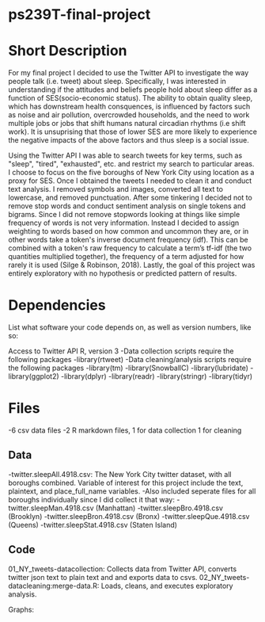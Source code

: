 # ps239T-final-project

# Short Description
For my final project I decided to use the Twitter API to investigate the way people talk (i.e. tweet) about sleep. Specifically, I was interested in understanding if the attitudes and beliefs people hold about sleep differ as a function of SES(socio-economic status). The ability to obtain quality sleep, which has downstream health consquences, is influenced by factors such as noise and air pollution, overcrowded households, and the need to work multiple jobs or jobs that shift humans natural circadian rhythms (i.e shift work). It is unsuprising that those of lower SES are more likely to experience the negative impacts of the above factors and thus sleep is a social issue. 

Using the Twitter API I was able to search tweets for key terms, such as "sleep", "tired", "exhausted", etc. and restrict my search to particular areas. I choose to focus on the five boroughs of New York City using location as a proxy for SES. Once I obtained the tweets I needed to clean it and conduct text analysis. I removed symbols and images, converted all text to lowercase, and removed punctuation.
After some tinkering I decided not to remove stop words and conduct sentiment analysis on single tokens and bigrams. Since I did not remove stopwords looking at things like simple frequency of words is not very information. Instead I decided to assign weighting to words based on how common and uncommon they are, or in other words take a token's inverse document frequency (idf). This can be combined with a token's raw frequency to calculate a term’s tf-idf (the two quantities multiplied together), the frequency of a term adjusted for how rarely it is used (Silge & Robinson, 2018). Lastly, the goal of this project was entirely exploratory with no hypothesis or predicted pattern of results. 

# Dependencies
List what software your code depends on, as well as version numbers, like so:

Access to Twitter API
R, version 3
  -Data collection scripts require the following packages
    -library(rtweet)
  -Data cleaning/analysis scripts require the following packages
    -library(tm)
    -library(SnowballC)
    -library(lubridate)
    -library(ggplot2)
    -library(dplyr)
    -library(readr)
    -library(stringr)
    -library(tidyr)

# Files
-6 csv data files
-2 R markdown files, 1 for data collection 1 for cleaning

## Data
-twitter.sleepAll.4918.csv: The New York City twitter dataset, with all boroughs combined. Variable of interest for this project include the text, plaintext, and place_full_name variables. 
  -Also included seperate files for all boroughs individually since I did collect it that way:
    -twitter.sleepMan.4918.csv (Manhattan)
    -twitter.sleepBro.4918.csv (Brooklyn)
    -twitter.sleepBron.4918.csv (Bronx)
    -twitter.sleepQue.4918.csv (Queens)
    -twitter.sleepStat.4918.csv (Staten Island)
    
## Code
01_NY_tweets-datacollection: Collects data from Twitter API, converts twitter json text to plain text and and exports data to csvs.
02_NY_tweets-datacleaning:merge-data.R: Loads, cleans, and executes exploratory analysis. 

Graphs:
